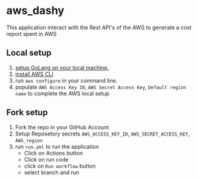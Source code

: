 # aws_dashy

This application interact with the Rest API's of the AWS to generate a cost report spent in AWS

## Local setup
1. [setup GoLang on your local machine.](https://go.dev/doc/install)
2. [install AWS CLI](https://docs.aws.amazon.com/cli/latest/userguide/getting-started-install.html)
3. run `aws configure` in your command line.
4. populate  `AWS Access Key ID`, `AWS Secret Access Key`, `Default region name` to complete the AWS local setup

## Fork setup
1. Fork the repo in your GitHub Account
2. Setup Reposetory secrets `AWS_ACCESS_KEY_ID`, `AWS_SECRET_ACCESS_KEY`, `AWS_region`
3. run `run.yml` to run the application
      - Click on Actions button
      - Click on run code
      - click on `Run workflow` button
      - select branch and run
